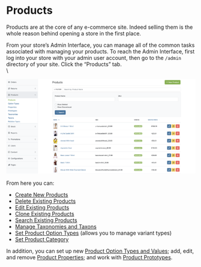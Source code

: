 # Products

Products are at the core of any e-commerce site. Indeed selling them is the whole reason behind opening a store in the first place.

From your store’s Admin Interface, you can manage all of the common tasks associated with managing your products. To reach the Admin Interface, first log into your store with your admin user account, then go to the `/admin` directory of your site. Click the “Products” tab.\
\


![Products Admin](<../.gitbook/assets/prod1 (1).png>)

From here you can:

* [Create New Products](creating-a-new-product.md)
* [Delete Existing Products](deleting-products.md)
* [Edit Existing Products](editing-products.md)
* [Clone Existing Products](cloning-products.md)
* [Search Existing Products](searching-products.md)
* [Manage Taxonomies and Taxons](taxonomies-and-taxons.md)
* [Set Product Option Types](product-options.md) (allows you to manage variant types)
* [Set Product Category](prototypes.md)

In addition, you can set up new [Product Option Types and Values](product-options.md); add, edit, and remove [Product Properties](product-properties.md); and work with [Product Prototypes](prototypes.md).
